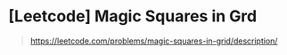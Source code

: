 # [Leetcode] Magic Squares in Grd

> https://leetcode.com/problems/magic-squares-in-grid/description/